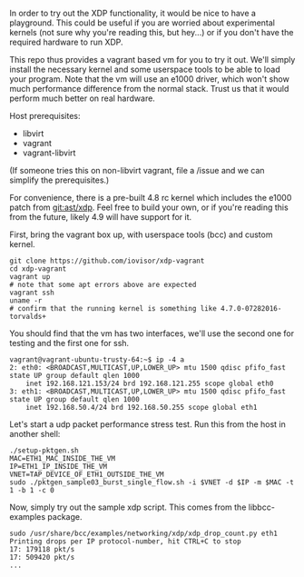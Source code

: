 In order to try out the XDP functionality, it would be nice to have a
playground. This could be useful if you are worried about experimental kernels
(not sure why you're reading this, but hey...) or if you don't have the required
hardware to run XDP.

This repo thus provides a vagrant based vm for you to try it out. We'll simply
install the necessary kernel and some userspace tools to be able to load your
program. Note that the vm will use an e1000 driver, which won't show much
performance difference from the normal stack. Trust us that it would perform
much better on real hardware.

Host prerequisites:
* libvirt
* vagrant
* vagrant-libvirt

(If someone tries this on non-libvirt vagrant, file a /issue and we can
simplify the prerequisites.)

For convenience, there is a pre-built 4.8 rc kernel which includes the e1000
patch from [git:ast/xdp](1). Feel free to build your own, or if you're reading
this from the future, likely 4.9 will have support for it.

[1]: http://git.kernel.org/cgit/linux/kernel/git/ast/bpf.git/commit/?h=xdp&id=e643c99556770a6b77c1330bcd9d28d578026788


First, bring the vagrant box up, with userspace tools (bcc) and custom kernel.
```
git clone https://github.com/iovisor/xdp-vagrant
cd xdp-vagrant
vagrant up
# note that some apt errors above are expected
vagrant ssh
uname -r
# confirm that the running kernel is something like 4.7.0-07282016-torvalds+
```

You should find that the vm has two interfaces, we'll use the second one for
testing and the first one for ssh.
```
vagrant@vagrant-ubuntu-trusty-64:~$ ip -4 a
2: eth0: <BROADCAST,MULTICAST,UP,LOWER_UP> mtu 1500 qdisc pfifo_fast state UP group default qlen 1000
    inet 192.168.121.153/24 brd 192.168.121.255 scope global eth0
3: eth1: <BROADCAST,MULTICAST,UP,LOWER_UP> mtu 1500 qdisc pfifo_fast state UP group default qlen 1000
    inet 192.168.50.4/24 brd 192.168.50.255 scope global eth1
```

Let's start a udp packet performance stress test. Run this from the host in
another shell:
```
./setup-pktgen.sh
MAC=ETH1_MAC_INSIDE_THE_VM
IP=ETH1_IP_INSIDE_THE_VM
VNET=TAP_DEVICE_OF_ETH1_OUTSIDE_THE_VM
sudo ./pktgen_sample03_burst_single_flow.sh -i $VNET -d $IP -m $MAC -t 1 -b 1 -c 0
```

Now, simply try out the sample xdp script. This comes from the libbcc-examples
package.
```
sudo /usr/share/bcc/examples/networking/xdp/xdp_drop_count.py eth1
Printing drops per IP protocol-number, hit CTRL+C to stop
17: 179118 pkt/s
17: 509420 pkt/s
...
```
